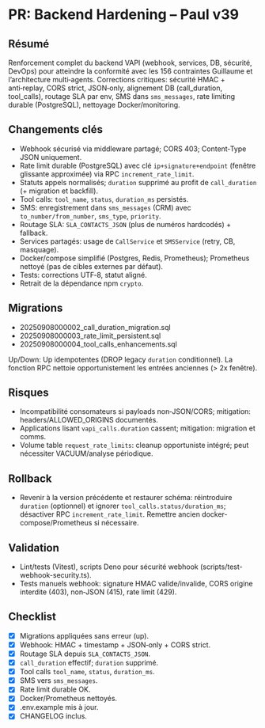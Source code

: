# PR: Backend Hardening – Paul v39

## Résumé
Renforcement complet du backend VAPI (webhook, services, DB, sécurité, DevOps) pour atteindre la conformité avec les 156 contraintes Guillaume et l’architecture multi‑agents. Corrections critiques: sécurité HMAC + anti‑replay, CORS strict, JSON‑only, alignement DB (call_duration, tool_calls), routage SLA par env, SMS dans `sms_messages`, rate limiting durable (PostgreSQL), nettoyage Docker/monitoring.

## Changements clés
- Webhook sécurisé via middleware partagé; CORS 403; Content‑Type JSON uniquement.
- Rate limit durable (PostgreSQL) avec clé `ip+signature+endpoint` (fenêtre glissante approximée) via RPC `increment_rate_limit`.
- Statuts appels normalisés; `duration` supprimé au profit de `call_duration` (+ migration et backfill).
- Tool calls: `tool_name`, `status`, `duration_ms` persistés.
- SMS: enregistrement dans `sms_messages` (CRM) avec `to_number/from_number`, `sms_type`, `priority`.
- Routage SLA: `SLA_CONTACTS_JSON` (plus de numéros hardcodés) + fallback.
- Services partagés: usage de `CallService` et `SMSService` (retry, CB, masquage).
- Docker/compose simplifié (Postgres, Redis, Prometheus); Prometheus nettoyé (pas de cibles externes par défaut).
- Tests: corrections UTF‑8, statut aligné.
- Retrait de la dépendance npm `crypto`.

## Migrations
- 20250908000002_call_duration_migration.sql
- 20250908000003_rate_limit_persistent.sql
- 20250908000004_tool_calls_enhancements.sql

Up/Down: Up idempotentes (DROP legacy `duration` conditionnel). La fonction RPC nettoie opportunistement les entrées anciennes (> 2x fenêtre).

## Risques
- Incompatibilité consomateurs si payloads non‑JSON/CORS; mitigation: headers/ALLOWED_ORIGINS documentés.
- Applications lisant `vapi_calls.duration` cassent; mitigation: migration et comms.
- Volume table `request_rate_limits`: cleanup opportuniste intégré; peut nécessiter VACUUM/analyse périodique.

## Rollback
- Revenir à la version précédente et restaurer schéma: réintroduire `duration` (optionnel) et ignorer `tool_calls.status/duration_ms`; désactiver RPC `increment_rate_limit`. Remettre ancien docker-compose/Prometheus si nécessaire.

## Validation
- Lint/tests (Vitest), scripts Deno pour sécurité webhook (scripts/test-webhook-security.ts).
- Tests manuels webhook: signature HMAC valide/invalide, CORS origine interdite (403), non‑JSON (415), rate limit (429).

## Checklist
- [x] Migrations appliquées sans erreur (up).
- [x] Webhook: HMAC + timestamp + JSON‑only + CORS strict.
- [x] Routage SLA depuis `SLA_CONTACTS_JSON`.
- [x] `call_duration` effectif; `duration` supprimé.
- [x] Tool calls `tool_name`, `status`, `duration_ms`.
- [x] SMS vers `sms_messages`.
- [x] Rate limit durable OK.
- [x] Docker/Prometheus nettoyés.
- [x] .env.example mis à jour.
- [x] CHANGELOG inclus.
